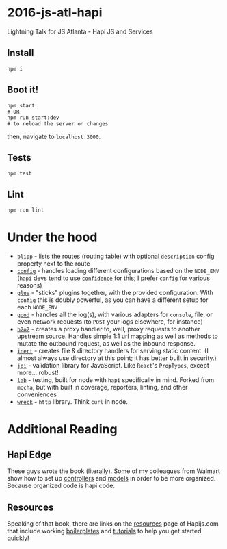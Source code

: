 # 2016-js-atl-hapi
Lightning Talk for JS Atlanta - Hapi JS and Services 

## Install 

```
npm i
```

## Boot it!

```
npm start
# OR
npm run start:dev 
# to reload the server on changes
```

then, navigate to `localhost:3000`. 

## Tests

```
npm test
```

## Lint

```
npm run lint
```


# Under the hood

* [`blipp`](https://github.com/danielb2/blipp) - lists the routes (routing table) with optional `description` config property next to the route
* [`config`](https://github.com/lorenwest/node-config) - handles loading different configurations based on the `NODE_ENV`  (`hapi` devs tend to use [`confidence`](https://github.com/hapijs/confidence) for this; I prefer `config` for various reasons)
* [`glue`](https://github.com/hapijs/glue) - "sticks" plugins together, with the provided configuration.  With `config` this is doubly powerful, as you can have a different setup for each `NODE_ENV`
* [`good`](https://github.com/hapijs/good) - handles all the log(s), with various adapters for `console`, file, or even network requests (to `POST` your logs elsewhere, for instance)
* [`h2o2`](https://github.com/hapijs/h2o2) - creates a proxy handler to, well, proxy requests to another upstream source. Handles simple 1:1 url mapping as well as methods to mutate the outbound request, as well as the inbound response.
* [`inert`](https://github.com/hapijs/inert) - creates file & directory handlers for serving static content. (I almost always use directory at this point; it has better built in security.)
* [`joi`](https://github.com/hapijs/joi) - validation library for JavaScript.  Like `React`'s `PropTypes`, except more... robust!
* [`lab`](https://github.com/hapijs/lab) - testing, built for node with `hapi` specifically in mind.  Forked from `mocha`, but with built in coverage, reporters, linting, and other conveniences 
* [`wreck`](https://github.com/hapijs/wreck) - `http` library.  Think `curl` in node.



# Additional Reading

## Hapi Edge 

These guys wrote the book (literally).  Some of my colleagues from Walmart show how to set up [controllers](https://github.com/hapijs-edge/hapi-plugins.com/tree/master/lib/controllers) and [models](https://github.com/hapijs-edge/hapi-plugins.com/tree/master/lib/models) in order to be more organized. Because organized code is hapi code. 


## Resources

Speaking of that book, there are links on the [resources](http://hapijs.com/resources) page of Hapijs.com that include working [boilerplates](http://hapijs.com/resources#Boilerplates) and [tutorials](http://hapijs.com/resources#Tutorials) to help you get started quickly!  

